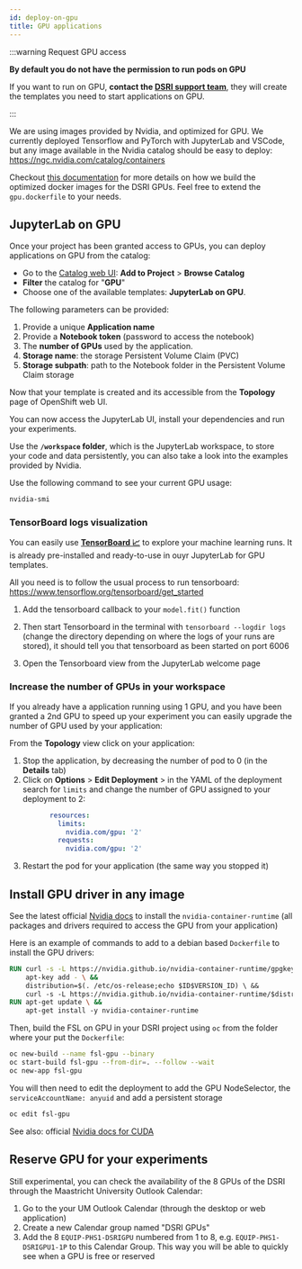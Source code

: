 ```yaml
---
id: deploy-on-gpu
title: GPU applications
---
```



:::warning Request GPU access

**By default you do not have the permission to run pods on GPU** 

If you want to run on GPU, **contact the [DSRI support team](mailto:dsri-support-l@maastrichtuniversity.nl)**, they will create the templates you need to start applications on GPU.

:::

We are using images provided by Nvidia, and optimized for GPU. We currently deployed Tensorflow and PyTorch with JupyterLab and VSCode, but any image available in the Nvidia catalog should be easy to deploy: https://ngc.nvidia.com/catalog/containers

Checkout [this documentation](https://github.com/MaastrichtU-IDS/jupyterlab#jupyterlab-on-gpu) for more details on how we build the optimized docker images for the DSRI GPUs. Feel free to extend the `gpu.dockerfile` to your needs.

## JupyterLab on GPU

Once your project has been granted access to GPUs, you can deploy applications on GPU from the catalog:

* Go to the [Catalog web UI](https://console-openshift-console.apps.dsri2.unimaas.nl/console/catalog): **Add to Project** > **Browse Catalog**
* **Filter** the catalog for  "**GPU**"
* Choose one of the available templates: **JupyterLab on GPU**.

The following parameters can be provided:

1. Provide a unique **Application name**
2. Provide a **Notebook token** (password to access the notebook)
3. The **number of GPUs** used by the application.
4. **Storage name**: the storage Persistent Volume Claim (PVC)
5. **Storage subpath**: path to the Notebook folder in the Persistent Volume Claim storage

Now that your template is created and its accessible from the **Topology** page of OpenShift web UI.

You can now access the JupyterLab UI, install your dependencies and run your experiments.

Use the **`/workspace` folder**, which is the JupyterLab workspace, to store your code and data persistently, you can also take a look into the examples provided by Nvidia.

Use the following command to see your current GPU usage:

```bash
nvidia-smi
```

### TensorBoard logs visualization

You can easily use [**TensorBoard 📈**](https://www.tensorflow.org/tensorboard) to explore your machine learning runs. It is already pre-installed and ready-to-use in ouyr JupyterLab for GPU templates.

All you need is to follow the usual process to run tensorboard: https://www.tensorflow.org/tensorboard/get_started

1. Add the tensorboard callback to your `model.fit()` function

2. Then start Tensorboard in the terminal with `tensorboard --logdir logs` (change the directory depending on where the logs of your runs are stored), it should tell you that tensorboard as been started on port 6006
3. Open the Tensorboard view from the JupyterLab welcome page

### Increase the number of GPUs in your workspace

If you already have a application running using 1 GPU, and you have been granted a 2nd GPU to speed up your experiment you can easily upgrade the number of GPU used by your application:

From the **Topology** view click on your application:

1. Stop the application, by decreasing the number of pod to 0 (in the **Details** tab)
2. Click on **Options** > **Edit Deployment** > in the YAML of the deployment search for `limits` and change the number of GPU assigned to your deployment to 2:

```yaml
          resources:
            limits:
              nvidia.com/gpu: '2'
            requests:
              nvidia.com/gpu: '2'
```

3. Restart the pod for your application (the same way you stopped it)

## Install GPU driver in any image

See the latest official [Nvidia docs](https://nvidia.github.io/nvidia-container-runtime) to install the `nvidia-container-runtime` (all packages and drivers required to access the GPU from your application)

Here is an example of commands to add to a debian based `Dockerfile` to install the GPU drivers:

```dockerfile
RUN curl -s -L https://nvidia.github.io/nvidia-container-runtime/gpgkey | \
    apt-key add - \ &&
    distribution=$(. /etc/os-release;echo $ID$VERSION_ID) \ &&
    curl -s -L https://nvidia.github.io/nvidia-container-runtime/$distribution/nvidia-container-runtime.list | 
RUN apt-get update \ &&
    apt-get install -y nvidia-container-runtime
```

Then, build the FSL on GPU in your DSRI project using `oc` from the folder where your put the `Dockerfile`:

```bash
oc new-build --name fsl-gpu --binary
oc start-build fsl-gpu --from-dir=. --follow --wait
oc new-app fsl-gpu
```

You will then need to edit the deployment to add the GPU NodeSelector, the `serviceAccountName: anyuid` and add a persistent storage

```bash
oc edit fsl-gpu
```

See also: official [Nvidia docs for CUDA]( https://docs.nvidia.com/cuda/cuda-installation-guide-linux/index.html#debian-installation)

## Reserve GPU for your experiments

Still experimental, you can check the availability of the 8 GPUs of the DSRI through the Maastricht University Outlook Calendar:

1. Go to the your UM Outlook Calendar (through the desktop or web application)
2. Create a new Calendar group named "DSRI GPUs"
3. Add the 8 `EQUIP-PHS1-DSRIGPU` numbered from 1 to 8, e.g. `EQUIP-PHS1-DSRIGPU1-1P` to this Calendar Group. This way you will be able to quickly see when a GPU is free or reserved